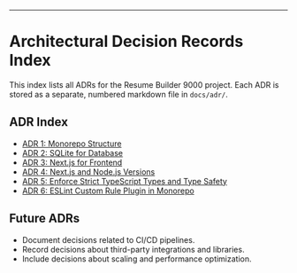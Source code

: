 ---

# Architectural Decision Records Index

This index lists all ADRs for the Resume Builder 9000 project. Each ADR is stored as a separate, numbered markdown file in `docs/adr/`.

## ADR Index

- [ADR 1: Monorepo Structure](../adr/0001-monorepo-structure.md)
- [ADR 2: SQLite for Database](../adr/0002-sqlite.md)
- [ADR 3: Next.js for Frontend](../adr/0003-nextjs-frontend.md)
- [ADR 4: Next.js and Node.js Versions](../adr/0004-nextjs-node-versions.md)
- [ADR 5: Enforce Strict TypeScript Types and Type Safety](../adr/0005-strict-typescript.md)
- [ADR 6: ESLint Custom Rule Plugin in Monorepo](../adr/0006-eslint-monorepo-plugin.md)

## Future ADRs

- Document decisions related to CI/CD pipelines.
- Record decisions about third-party integrations and libraries.
- Include decisions about scaling and performance optimization.
